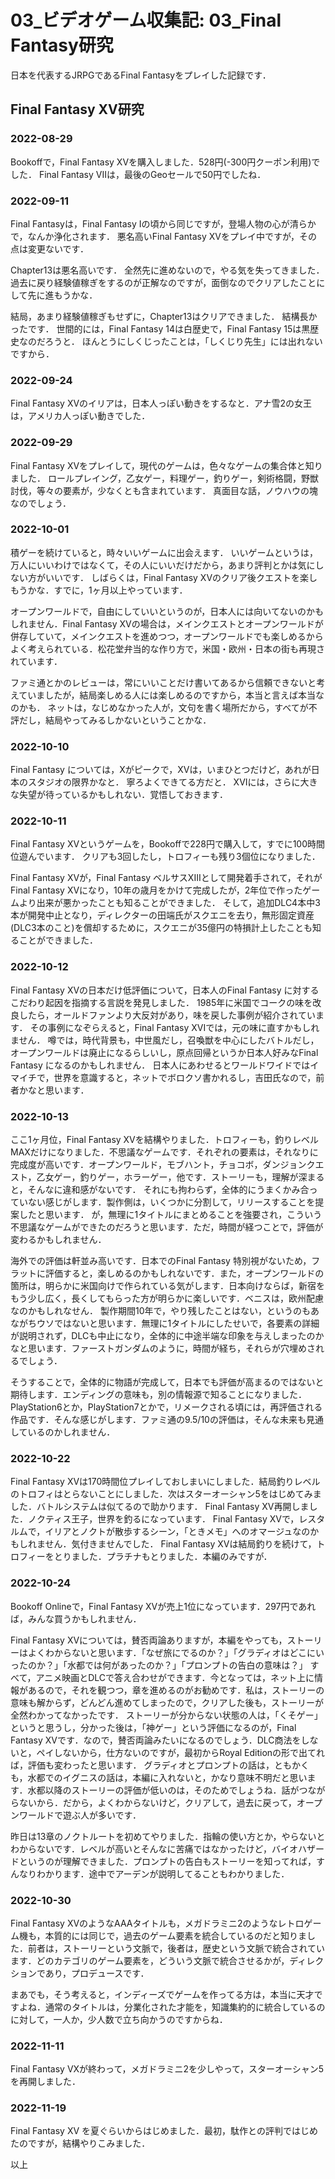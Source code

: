 # 03_ビデオゲーム収集記: 03_Final Fantasy研究

日本を代表するJRPGであるFinal Fantasyをプレイした記録です．

## Final Fantasy XV研究

### 2022-08-29

Bookoffで，Final Fantasy XVを購入しました．528円(-300円クーポン利用)でした．
Final Fantasy VIIは，最後のGeoセールで50円でしたね．

### 2022-09-11

Final Fantasyは，Final Fantasy Iの頃から同じですが，登場人物の心が清らかで，なんか浄化されます．
悪名高いFinal Fantasy XVをプレイ中ですが，その点は変更ないです．

Chapter13は悪名高いです．
全然先に進めないので，やる気を失ってきました．
過去に戻り経験値稼ぎをするのが正解なのですが，面倒なのでクリアしたことにして先に進もうかな．

結局，あまり経験値稼ぎもせずに，Chapter13はクリアできました．
結構長かったです．
世間的には，Final Fantasy 14は白歴史で，Final Fantasy 15は黒歴史なのだろうと．
ほんとうにしくじったことは，「しくじり先生」には出れないですから．

### 2022-09-24

Final Fantasy XVのイリアは，日本人っぽい動きをするなと．アナ雪2の女王は，アメリカ人っぽい動きでした．

### 2022-09-29

Final Fantasy XVをプレイして，現代のゲームは，色々なゲームの集合体と知りました．
ロールプレイング，乙女ゲー，料理ゲー，釣りゲー，剣術格闘，野獣討伐，等々の要素が，少なくとも含まれています．
真面目な話，ノウハウの塊なのでしょう．

### 2022-10-01

積ゲーを続けていると，時々いいゲームに出会えます．
いいゲームというは，万人にいいわけではなくて，その人にいいだけだから，あまり評判とかは気にしない方がいいです．
しばらくは，Final Fantasy XVのクリア後クエストを楽しもうかな．すでに，1ヶ月以上やっています．

オープンワールドで，自由にしていいというのが，日本人には向いてないのかもしれません．Final Fantasy XVの場合は，メインクエストとオープンワールドが併存していて，メインクエストを進めつつ，オープンワールドでも楽しめるからよく考えられている．松花堂弁当的な作り方で，米国・欧州・日本の街も再現されています．

ファミ通とかのレビューは，常にいいことだけ書いてあるから信頼できないと考えていましたが，結局楽しめる人には楽しめるのですから，本当と言えば本当なのかも．
ネットは，なじめなかった人が，文句を書く場所だから，すべてが不評だし，結局やってみるしかないということかな．

### 2022-10-10

Final Fantasy については，Xがピークで，XVは，いまひとつだけど，あれが日本のスタジオの限界かなと．
寧ろよくできてる方だと．
XVIには，さらに大きな失望が待っているかもしれない．覚悟しておきます．

### 2022-10-11

Final Fantasy XVというゲームを，Bookoffで228円で購入して，すでに100時間位遊んでいます．
クリアも3回したし，トロフィーも残り3個位になりました．

Final Fantasy XVが，Final Fantasy ベルサスXIIIとして開発着手されて，それがFinal Fantasy XVになり，10年の歳月をかけて完成したが，2年位で作ったゲームより出来が悪かったことも知ることができました．
そして，追加DLC4本中3本が開発中止となり，ディレクターの田端氏がスクエニを去り，無形固定資産(DLC3本のこと)を償却するために，スクエニが35億円の特損計上したことも知ることができました．

### 2022-10-12

Final Fantasy XVの日本だけ低評価について，日本人のFinal Fantasy に対するこだわり起因を指摘する言説を発見しました．
1985年に米国でコークの味を改良したら，オールドファンより大反対があり，味を戻した事例が紹介されています．
その事例になぞらえると，Final Fantasy XVIでは，元の味に直すかもしれません．
噂では，時代背景も，中世風だし，召喚獣を中心にしたバトルだし，オープンワールドは廃止になるらしいし，原点回帰というか日本人好みなFinal Fantasy になるのかもしれません．
日本人にあわせるとワールドワイドではイマイチで，世界を意識すると，ネットでボロクソ書かれるし，吉田氏なので，前者かなと思います．

### 2022-10-13

ここ1ヶ月位，Final Fantasy XVを結構やりました．トロフィーも，釣りレベルMAXだけになりました．不思議なゲームです．それぞれの要素は，それなりに完成度が高いです．オープンワールド，モブハント，チョコボ，ダンジョンクエスト，乙女ゲー，釣りゲー，ホラーゲー，他です．ストーリーも，理解が深まると，そんなに違和感がないです．
それにも拘わらず，全体的にうまくかみ合っていない感じがします．製作側は，いくつかに分割して，リリースすることを提案したと思います．
が，無理に1タイトルにまとめることを強要され，こういう不思議なゲームができたのだろうと思います．ただ，時間が経つことで，評価が変わるかもしれません．

海外での評価は軒並み高いです．日本でのFinal Fantasy 特別視がないため，フラットに評価すると，楽しめるのかもしれないです．また，オープンワールドの箇所は，明らかに米国向けで作られている気がします．日本向けならば，新宿をもう少し広く，長くしてもらった方が明らかに楽しいです．ベニスは，欧州配慮なのかもしれなせん．
製作期間10年で，やり残したことはない，というのもあながちウソではないと思います．無理に1タイトルにしたせいで，各要素の詳細が説明されず，DLCも中止になり，全体的に中途半端な印象を与えしまったのかなと思います．ファーストガンダムのように，時間が経ち，それらが穴埋めされるでしょう．

そうすることで，全体的に物語が完成して，日本でも評価が高まるのではないと期待します．エンディングの意味も，別の情報源で知ることになりました．PlayStation6とか，PlayStation7とかで，リメークされる頃には，再評価される作品です．そんな感じがします．ファミ通の9.5/10の評価は，そんな未来も見通しているのかしれません．

### 2022-10-22

Final Fantasy XVは170時間位プレイしておしまいにしました．結局釣りレベルのトロフィはとらないことにしました．次はスターオーシャン5をはじめてみました．バトルシステムは似てるので助かります．
Final Fantasy XV再開しました．ノクティス王子，世界を釣るになっています．
Final Fantasy XVで，レスタルムで，イリアとノクトが散歩するシーン，「ときメモ」へのオマージュなのかもしれません．気付きませんでした．
Final Fantasy XVは結局釣りを続けて，トロフィーをとりました．プラチナもとりました．本編のみですが．

### 2022-10-24

Bookoff Onlineで，Final Fantasy XVが売上1位になっています．297円であれば，みんな買うかもしれません．

Final Fantasy XVについては，賛否両論ありますが，本編をやっても，ストーリーはよくわからないと思います．「なぜ旅にでるのか？」「グラディオはどこにいったのか？」「水都では何があったのか？」「プロンプトの告白の意味は？」
すべて，アニメ映画とDLCで答え合わせができます．今となっては，ネット上に情報があるので，それを観つつ，章を進めるのがお勧めです．私は，ストーリーの意味も解からず，どんどん進めてしまったので，クリアした後も，ストーリーが全然わかってなかったです．
ストーリーが分からない状態の人は，「くそゲー」というと思うし，分かった後は，「神ゲー」という評価になるのが，Final Fantasy XVです．なので，賛否両論みたいになるのでしょう．DLC商法をしないと，ペイしないから，仕方ないのですが，最初からRoyal Editionの形で出てれば，評価も変わったと思います．
グラディオとプロンプトの話は，ともかくも，水都でのイグニスの話は，本編に入れないと，かなり意味不明だと思います．水都以降のストーリーの評価が低いのは，そのためでしょうね．話がつながらないから．だから，よくわからないけど，クリアして，過去に戻って，オープンワールドで遊ぶ人が多いです．

昨日は13章のノクトルートを初めてやりました．指輪の使い方とか，やらないとわからないです．レベルが高いとそんなに苦痛ではなかったけど，バイオハザードというのが理解できました．プロンプトの告白もストーリーを知ってれば，すんなりわかります．途中でアーデンが説明してることもわかりました．

### 2022-10-30

Final Fantasy XVのようなAAAタイトルも，メガドラミニ2のようなレトロゲーム機も，本質的には同じで，過去のゲーム要素を統合しているのだと知りました．前者は，ストーリーという文脈で，後者は，歴史という文脈で統合されています．どのカテゴリのゲーム要素を，どういう文脈で統合させるかが，ディレクションであり，プロデュースです．

まあでも，そう考えると，インディーズでゲームを作ってる方は，本当に天才ですよね．通常のタイトルは，分業化された才能を，知識集約的に統合しているのに対して，一人か，少人数で立ち向かうのですからね．

### 2022-11-11

Final Fantasy VXが終わって，メガドラミニ2を少しやって，スターオーシャン5を再開しました．

### 2022-11-19

Final Fantasy XV を夏ぐらいからはじめました．最初，駄作との評判ではじめたのですが，結構やりこみました．

以上
